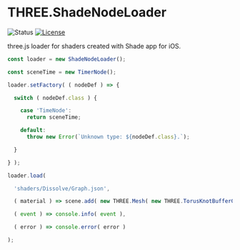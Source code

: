 # THREE.ShadeNodeLoader

![Status](https://img.shields.io/badge/status-experimental-orange.svg)
[![License](https://img.shields.io/badge/license-MIT-007ec6.svg)](https://github.com/donmccurdy/three-shadenodeloader/blob/master/LICENSE)

three.js loader for shaders created with Shade app for iOS.

```js
const loader = new ShadeNodeLoader();

const sceneTime = new TimerNode();

loader.setFactory( ( nodeDef ) => {

  switch ( nodeDef.class ) {

    case 'TimeNode':
      return sceneTime;

    default:
      throw new Error(`Unknown type: ${nodeDef.class}.`);

  }

} );

loader.load(

  'shaders/Dissolve/Graph.json',

  ( material ) => scene.add( new THREE.Mesh( new THREE.TorusKnotBufferGeometry(), material ) ),

  ( event ) => console.info( event ),

  ( error ) => console.error( error )

);
```
